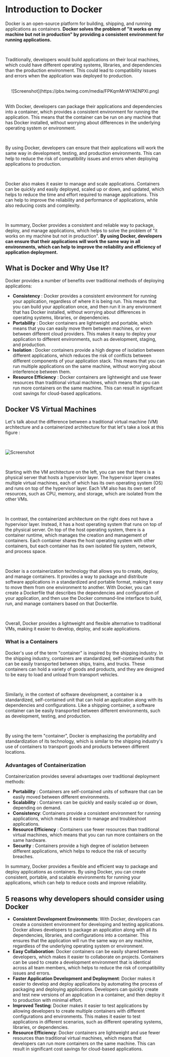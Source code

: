# Introduction to Docker

Docker is an open-source platform for building, shipping, and running applications as containers. **Docker solves the problem of "it works on my machine but not in production" by providing a consistent environment for running applications.** 

<br />

Traditionally, developers would build applications on their local machines, which could have different operating systems, libraries, and dependencies than the production environment. This could lead to compatibility issues and errors when the application was deployed to production.

<br />

<center>
![Screenshot](https://pbs.twimg.com/media/FPKqmMrWYAENPXI.png)
</center>

<br />

With Docker, developers can package their applications and dependencies into a container, which provides a consistent environment for running the application. This means that the container can be run on any machine that has Docker installed, without worrying about differences in the underlying operating system or environment.

<br />

By using Docker, developers can ensure that their applications will work the same way in development, testing, and production environments. This can help to reduce the risk of compatibility issues and errors when deploying applications to production.

<br />

Docker also makes it easier to manage and scale applications. Containers can be quickly and easily deployed, scaled up or down, and updated, which helps to reduce the time and effort required to manage applications. This can help to improve the reliability and performance of applications, while also reducing costs and complexity.

<br />

In summary, Docker provides a consistent and reliable way to package, deploy, and manage applications, which helps to solve the problem of "it works on my machine but not in production". **By using Docker, developers can ensure that their applications will work the same way in all environments, which can help to improve the reliability and efficiency of application deployment.**


## What is Docker and Why Use It?

Docker provides a number of benefits over traditional methods of deploying applications:

- **Consistency** : Docker provides a consistent environment for running your application, regardless of where it is being run. This means that you can build your application once, and then run it in any environment that has Docker installed, without worrying about differences in operating systems, libraries, or dependencies.
- **Portability** : Docker containers are lightweight and portable, which means that you can easily move them between machines, or even between different cloud providers. This makes it easy to deploy your application to different environments, such as development, staging, and production.
- **Isolation** : Docker containers provide a high degree of isolation between different applications, which reduces the risk of conflicts between different components of your application stack. This means that you can run multiple applications on the same machine, without worrying about interference between them.
- **Resource Efficiency** : Docker containers are lightweight and use fewer resources than traditional virtual machines, which means that you can run more containers on the same machine. This can result in significant cost savings for cloud-based applications.

## Docker VS Virtual Machines

Let's talk about the difference between a traditional virtual machine (VM) architecture and a containerized architecture for that let's take a look at this figure : 

<br />

![Screenshot](https://www.docker.com/wp-content/uploads/2021/11/docker-containerized-and-vm-transparent-bg.png)

<br />

Starting with the VM architecture on the left, you can see that there is a physical server that hosts a hypervisor layer. The hypervisor layer creates multiple virtual machines, each of which has its own operating system (OS) and runs on top of the hypervisor layer. Each VM also has its own set of resources, such as CPU, memory, and storage, which are isolated from the other VMs.

<br />

In contrast, the containerized architecture on the right does not have a hypervisor layer. Instead, it has a host operating system that runs on top of the physical server. On top of the host operating system, there is a container runtime, which manages the creation and management of containers. Each container shares the host operating system with other containers, but each container has its own isolated file system, network, and process space.

<br />

Docker is a containerization technology that allows you to create, deploy, and manage containers. It provides a way to package and distribute software applications in a standardized and portable format, making it easy to move them from one environment to another. With Docker, you can create a Dockerfile that describes the dependencies and configuration of your application, and then use the Docker command-line interface to build, run, and manage containers based on that Dockerfile.

<br />

Overall, Docker provides a lightweight and flexible alternative to traditional VMs, making it easier to develop, deploy, and scale applications.

### What is a Containers 

Docker's use of the term "container" is inspired by the shipping industry. In the shipping industry, containers are standardized, self-contained units that can be easily transported between ships, trains, and trucks. These containers can hold a variety of goods and products, and they are designed to be easy to load and unload from transport vehicles.

<br />

Similarly, in the context of software development, a container is a standardized, self-contained unit that can hold an application along with its dependencies and configurations. Like a shipping container, a software container can be easily transported between different environments, such as development, testing, and production.

<br />

By using the term "container", Docker is emphasizing the portability and standardization of its technology, which is similar to the shipping industry's use of containers to transport goods and products between different locations.


### Advantages of Containerization

Containerization provides several advantages over traditional deployment methods:

- **Portability** : Containers are self-contained units of software that can be easily moved between different environments.
- **Scalability** : Containers can be quickly and easily scaled up or down, depending on demand.
- **Consistency**: Containers provide a consistent environment for running applications, which makes it easier to manage and troubleshoot applications.
- **Resource Efficiency** : Containers use fewer resources than traditional virtual machines, which means that you can run more containers on the same hardware.
- **Security** : Containers provide a high degree of isolation between different applications, which helps to reduce the risk of security breaches.

In summary, Docker provides a flexible and efficient way to package and deploy applications as containers. By using Docker, you can create consistent, portable, and scalable environments for running your applications, which can help to reduce costs and improve reliability.

## 5 reasons why developers should consider using Docker 

- **Consistent Development Environments**: With Docker, developers can create a consistent environment for developing and testing applications. Docker allows developers to package an application along with all its dependencies, libraries, and configurations into a container. This ensures that the application will run the same way on any machine, regardless of the underlying operating system or environment.
- **Easy Collaboration**: Docker containers can be easily shared between developers, which makes it easier to collaborate on projects. Containers can be used to create a development environment that is identical across all team members, which helps to reduce the risk of compatibility issues and errors.
- **Faster Application Development and Deployment**: Docker makes it easier to develop and deploy applications by automating the process of packaging and deploying applications. Developers can quickly create and test new versions of an application in a container, and then deploy it to production with minimal effort.
- **Improved Testing**: Docker makes it easier to test applications by allowing developers to create multiple containers with different configurations and environments. This makes it easier to test applications in different scenarios, such as different operating systems, libraries, or dependencies.
- **Resource Efficiency**: Docker containers are lightweight and use fewer resources than traditional virtual machines, which means that developers can run more containers on the same machine. This can result in significant cost savings for cloud-based applications.

